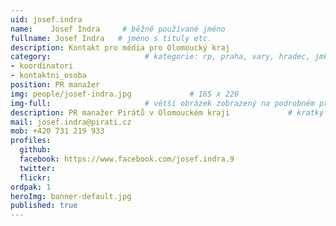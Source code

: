 ```yaml
---
uid: josef.indra
name:    Josef Indra     # běžně používané jméno
fullname: Josef Indra   # jméno s tituly etc.
description: Kontakt pro média pro Olomoucký kraj
category:                     # kategorie: rp, praha, vary, hradec, jmk, senat
- koordinatori
- kontaktni_osoba 
position: PR manažer
img: people/josef-indra.jpg             # 165 x 220
img-full:                     # větší obrázek zobrazený na podrobném profilu
description: PR manažer Pirátů v Olomouckém kraji             # kratký popis, max 160 znaků
mail: josef.indra@pirati.cz
mob: +420 731 219 933
profiles:
  github:
  facebook: https://www.facebook.com/josef.indra.9
  twitter:         
  flickr: 
ordpak: 1
heroImg: banner-default.jpg
published: true
---
```

